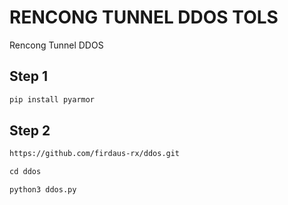 # RENCONG TUNNEL DDOS TOLS
Rencong Tunnel DDOS

## Step 1
  ```html
pip install pyarmor
``` 

## Step 2
  ```html
https://github.com/firdaus-rx/ddos.git
```
  ```html
cd ddos
```

  ```html
python3 ddos.py
```

